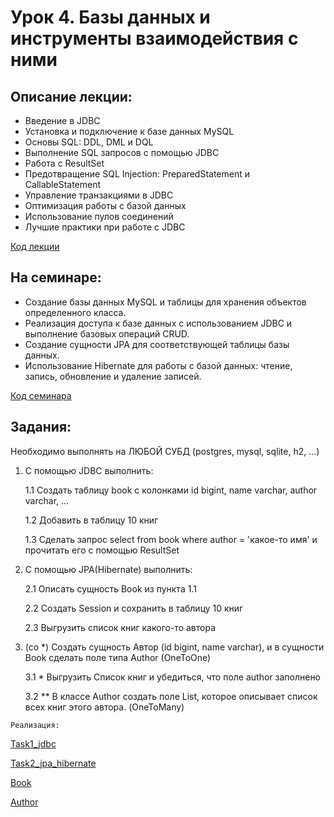 # Урок 4. Базы данных и инструменты взаимодействия с ними

## Описание лекции:

- Введение в JDBC
- Установка и подключение к базе данных MySQL
- Основы SQL: DDL, DML и DQL
- Выполнение SQL запросов с помощью JDBC
- Работа с ResultSet
- Предотвращение SQL Injection: PreparedStatement и CallableStatement
- Управление транзакциями в JDBC
- Оптимизация работы с базой данных
- Использование пулов соединений
- Лучшие практики при работе с JDBC

[Код лекции](https://github.com/MikhailAkulov/Java_Junior/tree/main/src/main/java/ru/gb/examples/Example_4/Lecture)

## На семинаре:

- Создание базы данных MySQL и таблицы для хранения объектов определенного класса.
- Реализация доступа к базе данных с использованием JDBC и выполнение базовых операций CRUD.
- Создание сущности JPA для соответствующей таблицы базы данных.
- Использование Hibernate для работы с базой данных: чтение, запись, обновление и удаление записей.

[Код семинара](https://github.com/MikhailAkulov/Java_Junior/tree/main/src/main/java/ru/gb/examples/Example_4/Seminar)

## Задания:

Необходимо выполнять на ЛЮБОЙ СУБД (postgres, mysql, sqlite, h2, ...)

1. С помощью JDBC выполнить:

    1.1 Создать таблицу book с колонками id bigint, name varchar, author varchar, ...

    1.2 Добавить в таблицу 10 книг

    1.3 Сделать запрос select from book where author = 'какое-то имя' и прочитать его с помощью ResultSet

    
2. С помощью JPA(Hibernate) выполнить:

    2.1 Описать сущность Book из пункта 1.1

    2.2 Создать Session и сохранить в таблицу 10 книг

    2.3 Выгрузить список книг какого-то автора


3. (со *) Создать сущность Автор (id bigint, name varchar), и в сущности Book сделать поле типа Author (OneToOne)

    3.1 * Выгрузить Список книг и убедиться, что поле author заполнено

    3.2 ** В классе Author создать поле List<Book>, которое описывает список всех книг этого автора. (OneToMany)

`Реализация:`

[Task1_jdbc](https://github.com/MikhailAkulov/Java_Junior/blob/main/src/main/java/ru/gb/examples/Example_4/Tasks/Task1_jdbc.java)

[Task2_jpa_hibernate](https://github.com/MikhailAkulov/Java_Junior/blob/main/src/main/java/ru/gb/examples/Example_4/Tasks/Task2_jpa_hibernate.java)

[Book](https://github.com/MikhailAkulov/Java_Junior/blob/main/src/main/java/ru/gb/examples/Example_4/Tasks/Book.java)

[Author](https://github.com/MikhailAkulov/Java_Junior/blob/main/src/main/java/ru/gb/examples/Example_4/Tasks/Author.java)
